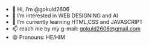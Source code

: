 - 👋 Hi, I’m @gokuld2606
- 👀 I’m interested in WEB DESIGNING and AI 
- 🌱 I’m currently learning HTML,CSS and JAVASCRIPT
- 📫 reach me by my g-mail: gokuld2606@gmail.com
- 😄 Pronouns: HE/HIM




